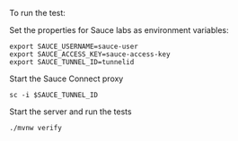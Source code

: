 To run the test:

Set the properties for Sauce labs as environment variables:
```
export SAUCE_USERNAME=sauce-user
export SAUCE_ACCESS_KEY=sauce-access-key
export SAUCE_TUNNEL_ID=tunnelid
```

Start the Sauce Connect proxy
```
sc -i $SAUCE_TUNNEL_ID
```

Start the server and run the tests

```
./mvnw verify
```

